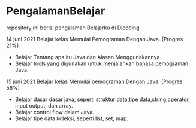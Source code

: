 # PengalamanBelajar
repository ini berisi pengalaman Belajarku di Dicoding

14 juni 2021
Belajar kelas Memulai Pemograman Dengan Java. (Progres 21%)
  * Belajar Tentang apa itu Java dan Alasan Menggunakannya.
  * Belajar tools yang digunakan untuk menjalankan bahasa pemograman Java.

15 juni 2021
Belajar kelas Memulai pemograman Dengan Java. (Progres 56%)

 * Belajar dasar dasar java, seperti struktur data,tipe data,string,operator, input output, dan array.
 * Belajar control flow dalam Java.
 * Belajar tipe data koleksi, seperti list, set, map.
